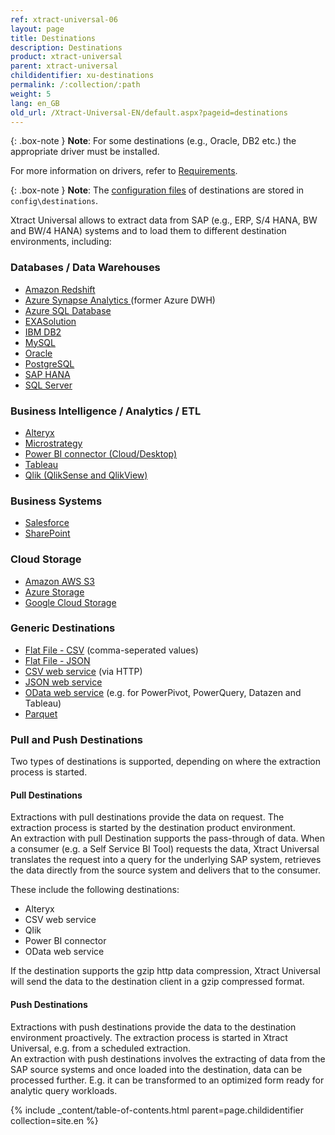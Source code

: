 ```yaml
---
ref: xtract-universal-06
layout: page
title: Destinations
description: Destinations
product: xtract-universal
parent: xtract-universal
childidentifier: xu-destinations
permalink: /:collection/:path
weight: 5
lang: en_GB
old_url: /Xtract-Universal-EN/default.aspx?pageid=destinations
---
```


{: .box-note }
**Note**: For some destinations (e.g., Oracle, DB2 etc.) the appropriate driver must be installed. 

For more information on drivers, refer to [Requirements](../introduction/requirements).

{: .box-note }
**Note**: The [configuration files](../advanced-techniques/backup-and-migration#configuration-files) of destinations are stored in `config\destinations`.

Xtract Universal allows to extract data from SAP (e.g., ERP, S/4 HANA, BW and BW/4 HANA) systems and to load them to different destination environments, including:  

### Databases / Data Warehouses

- [Amazon Redshift](./amazon-redshift) 
- [Azure Synapse Analytics ](./azure-dwh) (former Azure DWH)
- [Azure SQL Database](./microsoft-sql-server) 
- [EXASolution](./exasol) 
- [IBM DB2](./ibm-db2) 
- [MySQL](./mysql) 
- [Oracle](./oracle) 
- [PostgreSQL](./postgreSQL)
- [SAP HANA](./sap-hana) 
- [SQL Server](./microsoft-sql-server) 


### Business Intelligence / Analytics / ETL

- [Alteryx](./alteryx) 
- [Microstrategy](./microstrategy)
- [Power BI connector (Cloud/Desktop)](./Power-BI-Connector) 
- [Tableau](./tableau) 
- [Qlik (QlikSense and QlikView)](./qliksense-qlikview) 

### Business Systems

- [Salesforce](./salesforce) 
- [SharePoint](./sharepoint) 

### Cloud Storage

- [Amazon AWS S3](./amazon-aws-s3)
- [Azure Storage](./azure-storage) 
- [Google Cloud Storage](./google-cloud-storage)
### Generic Destinations

- [Flat File - CSV](./csv-flat-file)  (comma-seperated values)
- [Flat File - JSON](./json-flat-file)
- [CSV web service](./csv-via-http) (via HTTP)
- [JSON web service](./json-via-http)
- [OData web service](./odata)  (e.g. for PowerPivot, PowerQuery, Datazen and Tableau)      
- [Parquet](./parquet)
      
            
### Pull and Push Destinations

Two types of destinations is supported, depending on where the extraction process is started.  

#### Pull Destinations

Extractions with pull destinations provide the data on request. The extraction process is started by the destination product environment. <br>
An extraction with  pull Destination supports the pass-through of data. When a consumer (e.g. a Self Service BI Tool) requests the data, 
Xtract Universal translates the request into a query for the underlying SAP system, retrieves the data directly from the source system and delivers that to the consumer.

These include the following destinations: 
- Alteryx
- CSV web service
- Qlik
- Power BI connector
- OData web service

If the destination supports the gzip http data compression, Xtract Universal will send the data to the destination client in a gzip compressed format.
           

#### Push Destinations

Extractions with push destinations provide the data to the destination environment proactively. The extraction process is started in Xtract Universal, e.g. from a scheduled extraction. <br>
An extraction with push destinations involves the extracting of data from the SAP source systems and once loaded into the destination, data can be processed further. E.g. it can be transformed to an optimized form ready for analytic query workloads.


{% include _content/table-of-contents.html parent=page.childidentifier collection=site.en %}

